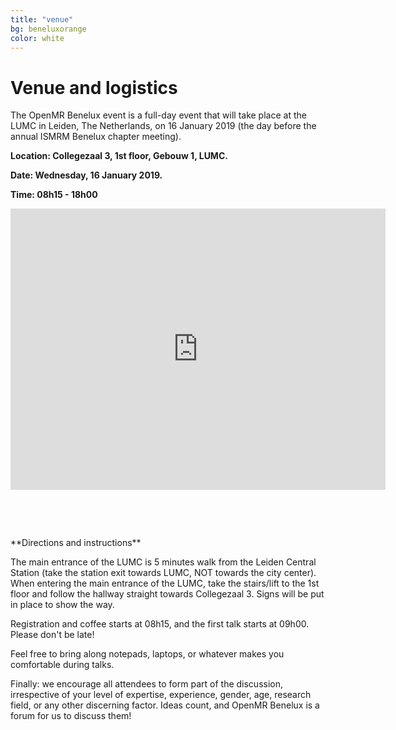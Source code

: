 ```yaml
---
title: "venue"
bg: beneluxorange
color: white
---
```


# Venue and logistics

The OpenMR Benelux event is a full-day event that will take place at the LUMC in Leiden, The Netherlands, on 16 January 2019 (the day before the annual ISMRM Benelux chapter meeting).

**Location: Collegezaal 3, 1st floor, Gebouw 1, LUMC.**

**Date: Wednesday, 16 January 2019.**

**Time: 08h15 - 18h00**

<div class="icontain">
<iframe src="https://www.google.com/maps/embed?pb=!1m18!1m12!1m3!1d2447.1641126364866!2d4.475284915337028!3d52.16770957974905!2m3!1f0!2f0!3f0!3m2!1i1024!2i768!4f13.1!3m3!1m2!1s0x47c5c6e7cd9a25ef%3A0xdddde68f72002eea!2sLeiden+University+Medical+Center+(LUMC)!5e0!3m2!1sen!2snl!4v1540490658243" width="600" height="450" frameborder="0" style="border:0" allowfullscreen></iframe>
</div>

<p>&nbsp;</p>
<p>&nbsp;</p>
**Directions and instructions**

The main entrance of the LUMC is 5 minutes walk from the Leiden Central Station (take the station exit towards LUMC, NOT towards the city center). When entering the main entrance of the LUMC, take the stairs/lift to the 1st floor and follow the hallway straight towards Collegezaal 3. Signs will be put in place to show the way.

Registration and coffee starts at 08h15, and the first talk starts at 09h00. Please don't be late!

Feel free to bring along notepads, laptops, or whatever makes you comfortable during talks.

Finally: we encourage all attendees to form part of the discussion, irrespective of your level of expertise, experience, gender, age, research field, or any other discerning factor. Ideas count, and OpenMR Benelux is a forum for us to discuss them!